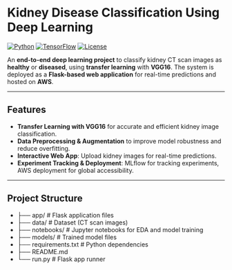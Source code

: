 #  Kidney Disease Classification Using Deep Learning

[![Python](https://img.shields.io/badge/Python-3.8-blue)](https://www.python.org/)
[![TensorFlow](https://img.shields.io/badge/TensorFlow-2.x-orange)](https://www.tensorflow.org/)
[![License](https://img.shields.io/badge/License-MIT-green)](LICENSE)

An **end-to-end deep learning project** to classify kidney CT scan images as **healthy** or **diseased**, using **transfer learning** with **VGG16**. The system is deployed as a **Flask-based web application** for real-time predictions and hosted on **AWS**.

---

## Features

- **Transfer Learning with VGG16** for accurate and efficient kidney image classification.  
- **Data Preprocessing & Augmentation** to improve model robustness and reduce overfitting.  
- **Interactive Web App**: Upload kidney images for real-time predictions.  
- **Experiment Tracking & Deployment**: MLflow for tracking experiments, AWS deployment for global accessibility.  

---

##  Project Structure

- ├── app/ # Flask application files
- ├── data/ # Dataset (CT scan images)
- ├── notebooks/ # Jupyter notebooks for EDA and model training
- ├── models/ # Trained model files
- ├── requirements.txt # Python dependencies
- ├── README.md
- └── run.py # Flask app runner
